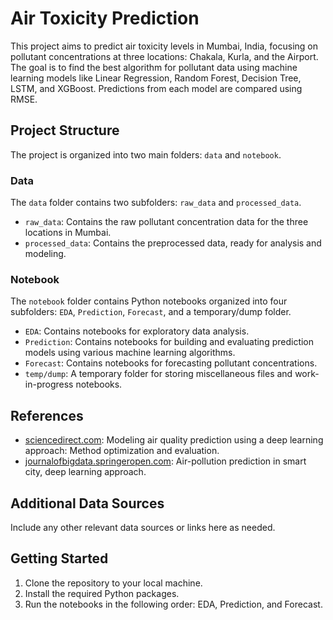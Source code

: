 # Air Toxicity Prediction

This project aims to predict air toxicity levels in Mumbai, India, focusing on pollutant concentrations at three locations: Chakala, Kurla, and the Airport. The goal is to find the best algorithm for pollutant data using machine learning models like Linear Regression, Random Forest, Decision Tree, LSTM, and XGBoost. Predictions from each model are compared using RMSE.

## Project Structure

The project is organized into two main folders: `data` and `notebook`.

### Data

The `data` folder contains two subfolders: `raw_data` and `processed_data`.

- `raw_data`: Contains the raw pollutant concentration data for the three locations in Mumbai.
- `processed_data`: Contains the preprocessed data, ready for analysis and modeling.

### Notebook

The `notebook` folder contains Python notebooks organized into four subfolders: `EDA`, `Prediction`, `Forecast`, and a temporary/dump folder.

- `EDA`: Contains notebooks for exploratory data analysis.
- `Prediction`: Contains notebooks for building and evaluating prediction models using various machine learning algorithms.
- `Forecast`: Contains notebooks for forecasting pollutant concentrations.
- `temp/dump`: A temporary folder for storing miscellaneous files and work-in-progress notebooks.

## References


- [sciencedirect.com](https://www.sciencedirect.com/science/article/abs/pii/S0959652622042287): Modeling air quality prediction using a deep learning approach: Method optimization and evaluation.
- [journalofbigdata.springeropen.com](https://journalofbigdata.springeropen.com/articles/10.1186/s40537-021-00548-1): Air-pollution prediction in smart city, deep learning approach.

## Additional Data Sources

Include any other relevant data sources or links here as needed.

## Getting Started

1. Clone the repository to your local machine.
2. Install the required Python packages.
3. Run the notebooks in the following order: EDA, Prediction, and Forecast.

<!-- ## Contributing

Add guidelines for contributing to the project, if applicable.

## License

Include any licensing information, if applicable.

## Acknowledgements

Include any acknowledgements or credits, if applicable. -->
